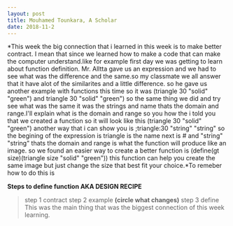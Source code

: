 ```yaml
---
layout: post
title: Mouhamed Tounkara, A Scholar 
date: 2018-11-2
---
```


*This week the big connection that i learned in this week is to make better contract. I mean that since we learned how to make a code that can make the computer understand.like for example first day we was getting to learn about function definition. Mr. Alltta gave us an expression and we had to see what was the difference and the same.so my classmate we all answer that it have alot of the similarites and a little difference. so he gave us another example with functions this time so it was (triangle 30 "solid" "green") and triangle 30 "solid" "green") so the same thing we did and try see what was the same it was the strings and name thats the domain and range.I'll explain what is the domain and range so you how the i told you that we created a function so it will look like this (triangle 30 "solid" "green") another way  that i can show you is ;triangle:30 "string" "string" so the begining of the expression is triangle is the name  next is # and "string" "string" thats the domain and range is what the function will produce like an image. so we found an easier way to create a better function is (define(gt size)(triangle size "solid" "green")) this function can help you create the same image but just change the size that best fit your choice.*To remeber how to do this is 

**Steps to define function AKA DESIGN RECIPE**
>step 1 contract 
>step 2 example **(circle what changes)**
>step 3 define
This was the main thing that was the biggest connection of this week learning.
